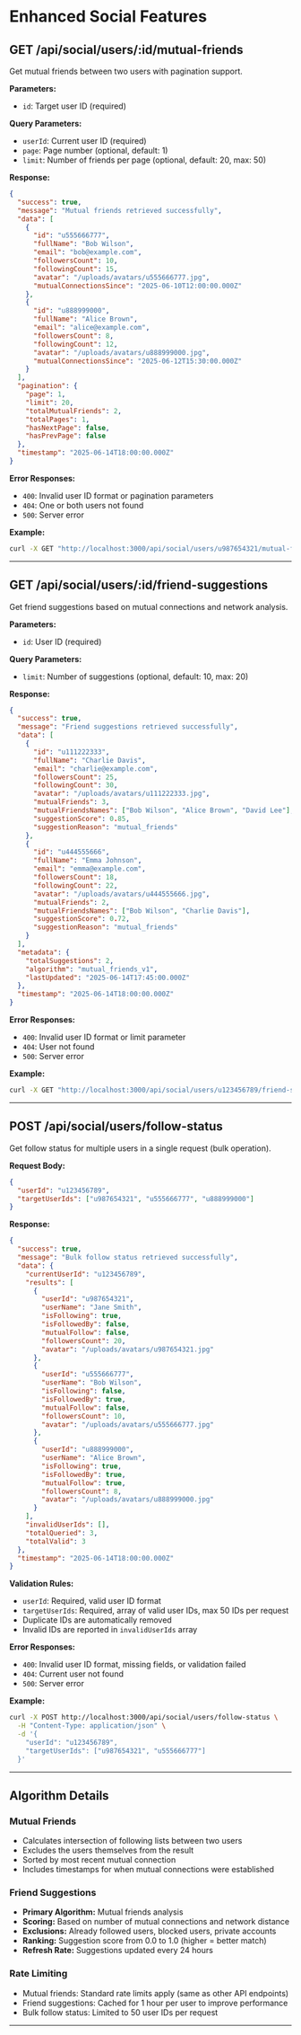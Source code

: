 # Enhanced Social Features

## GET /api/social/users/:id/mutual-friends
Get mutual friends between two users with pagination support.

**Parameters:**
- `id`: Target user ID (required)

**Query Parameters:**
- `userId`: Current user ID (required)
- `page`: Page number (optional, default: 1)
- `limit`: Number of friends per page (optional, default: 20, max: 50)

**Response:**
```json
{
  "success": true,
  "message": "Mutual friends retrieved successfully",
  "data": [
    {
      "id": "u555666777",
      "fullName": "Bob Wilson",
      "email": "bob@example.com",
      "followersCount": 10,
      "followingCount": 15,
      "avatar": "/uploads/avatars/u555666777.jpg",
      "mutualConnectionsSince": "2025-06-10T12:00:00.000Z"
    },
    {
      "id": "u888999000",
      "fullName": "Alice Brown", 
      "email": "alice@example.com",
      "followersCount": 8,
      "followingCount": 12,
      "avatar": "/uploads/avatars/u888999000.jpg",
      "mutualConnectionsSince": "2025-06-12T15:30:00.000Z"
    }
  ],
  "pagination": {
    "page": 1,
    "limit": 20,
    "totalMutualFriends": 2,
    "totalPages": 1,
    "hasNextPage": false,
    "hasPrevPage": false
  },
  "timestamp": "2025-06-14T18:00:00.000Z"
}
```

**Error Responses:**
- `400`: Invalid user ID format or pagination parameters
- `404`: One or both users not found
- `500`: Server error

**Example:**
```bash
curl -X GET "http://localhost:3000/api/social/users/u987654321/mutual-friends?userId=u123456789&page=1&limit=10"
```

---

## GET /api/social/users/:id/friend-suggestions
Get friend suggestions based on mutual connections and network analysis.

**Parameters:**
- `id`: User ID (required)

**Query Parameters:**
- `limit`: Number of suggestions (optional, default: 10, max: 20)

**Response:**
```json
{
  "success": true,
  "message": "Friend suggestions retrieved successfully",
  "data": [
    {
      "id": "u111222333",
      "fullName": "Charlie Davis",
      "email": "charlie@example.com",
      "followersCount": 25,
      "followingCount": 30,
      "avatar": "/uploads/avatars/u111222333.jpg",
      "mutualFriends": 3,
      "mutualFriendsNames": ["Bob Wilson", "Alice Brown", "David Lee"],
      "suggestionScore": 0.85,
      "suggestionReason": "mutual_friends"
    },
    {
      "id": "u444555666",
      "fullName": "Emma Johnson",
      "email": "emma@example.com", 
      "followersCount": 18,
      "followingCount": 22,
      "avatar": "/uploads/avatars/u444555666.jpg",
      "mutualFriends": 2,
      "mutualFriendsNames": ["Bob Wilson", "Charlie Davis"],
      "suggestionScore": 0.72,
      "suggestionReason": "mutual_friends"
    }
  ],
  "metadata": {
    "totalSuggestions": 2,
    "algorithm": "mutual_friends_v1",
    "lastUpdated": "2025-06-14T17:45:00.000Z"
  },
  "timestamp": "2025-06-14T18:00:00.000Z"
}
```

**Error Responses:**
- `400`: Invalid user ID format or limit parameter
- `404`: User not found
- `500`: Server error

**Example:**
```bash
curl -X GET "http://localhost:3000/api/social/users/u123456789/friend-suggestions?limit=5"
```

---

## POST /api/social/users/follow-status
Get follow status for multiple users in a single request (bulk operation).

**Request Body:**
```json
{
  "userId": "u123456789",
  "targetUserIds": ["u987654321", "u555666777", "u888999000"]
}
```

**Response:**
```json
{
  "success": true,
  "message": "Bulk follow status retrieved successfully",
  "data": {
    "currentUserId": "u123456789",
    "results": [
      {
        "userId": "u987654321",
        "userName": "Jane Smith",
        "isFollowing": true,
        "isFollowedBy": false,
        "mutualFollow": false,
        "followersCount": 20,
        "avatar": "/uploads/avatars/u987654321.jpg"
      },
      {
        "userId": "u555666777",
        "userName": "Bob Wilson",
        "isFollowing": false,
        "isFollowedBy": true,
        "mutualFollow": false,
        "followersCount": 10,
        "avatar": "/uploads/avatars/u555666777.jpg"
      },
      {
        "userId": "u888999000",
        "userName": "Alice Brown",
        "isFollowing": true,
        "isFollowedBy": true,
        "mutualFollow": true,
        "followersCount": 8,
        "avatar": "/uploads/avatars/u888999000.jpg"
      }
    ],
    "invalidUserIds": [],
    "totalQueried": 3,
    "totalValid": 3
  },
  "timestamp": "2025-06-14T18:00:00.000Z"
}
```

**Validation Rules:**
- `userId`: Required, valid user ID format
- `targetUserIds`: Required, array of valid user IDs, max 50 IDs per request
- Duplicate IDs are automatically removed
- Invalid IDs are reported in `invalidUserIds` array

**Error Responses:**
- `400`: Invalid user ID format, missing fields, or validation failed
- `404`: Current user not found
- `500`: Server error

**Example:**
```bash
curl -X POST http://localhost:3000/api/social/users/follow-status \
  -H "Content-Type: application/json" \
  -d '{
    "userId": "u123456789",
    "targetUserIds": ["u987654321", "u555666777"]
  }'
```

---

## Algorithm Details

### Mutual Friends
- Calculates intersection of following lists between two users
- Excludes the users themselves from the result
- Sorted by most recent mutual connection
- Includes timestamps for when mutual connections were established

### Friend Suggestions
- **Primary Algorithm:** Mutual friends analysis
- **Scoring:** Based on number of mutual connections and network distance
- **Exclusions:** Already followed users, blocked users, private accounts
- **Ranking:** Suggestion score from 0.0 to 1.0 (higher = better match)
- **Refresh Rate:** Suggestions updated every 24 hours

### Rate Limiting
- Mutual friends: Standard rate limits apply (same as other API endpoints)
- Friend suggestions: Cached for 1 hour per user to improve performance
- Bulk follow status: Limited to 50 user IDs per request

--- 